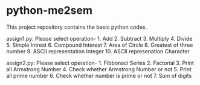 # python-me2sem
This project repository contains the basic python codes. 

assign1.py: 
Please select operation-
      1. Add
      2. Subtract
      3. Multiply
      4. Divide
      5. Simple Intrest
      6. Compound Interest
      7. Area of Circle
      8. Greatest of three number
      9. ASCII representation Integer
      10. ASCII represenation Character

assign2.py: 
Please select operation-
      1. Fibbonaci Series
      2. Factorial
      3. Print all Armstrong Number
      4. Check whether Armstrong Number or not
      5. Print all prime number
      6. Check whether number is prime or not
      7. Sum of digits
